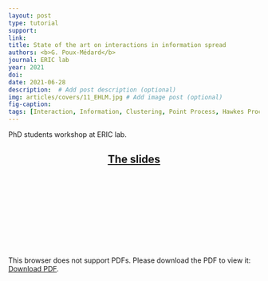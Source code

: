 ```yaml
---
layout: post
type: tutorial
support: 
link: 
title: State of the art on interactions in information spread
authors: <b>G. Poux-Médard</b>
journal: ERIC lab
year: 2021
doi: 
date: 2021-06-28
description:  # Add post description (optional)
img: articles/covers/11_EHLM.jpg # Add image post (optional)
fig-caption: 
tags: [Interaction, Information, Clustering, Point Process, Hawkes Process, Dirichlet-Hawkes Process, Powered Dirichlet Process]
---
```


PhD students workshop at ERIC lab.

## <center><u>The slides</u></center>
<object data="/assets/img/articles/Tutorials/EHLM-1.pdf" type="application/pdf" width="100%" height="700px">
    <embed src="/assets/img/articles/Tutorials/EHLM-1.pdf">
        <p>This browser does not support PDFs. Please download the PDF to view it: <a href="/assets/img/articles/Tutorials/EHLM-1.pdf">Download PDF</a>.</p>
    </embed>
</object>



